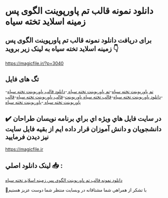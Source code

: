 # دانلود نمونه قالب تم پاورپوینت الگوی پس زمینه اسلاید تخته سیاه

## برای دریافت دانلود نمونه قالب تم پاورپوینت الگوی پس زمینه اسلاید تخته سیاه به لینک زیر بروید 👇

https://magicfile.ir/?p=3040

## تگ های فایل

-[تم پاورپوینت تخته سیاه](https://magicfile.ir/product/%d9%82%d8%a7%d9%84%d8%a8-%d8%aa%d9%85-%d9%be%d8%a7%d9%88%d8%b1%d9%be%d9%88%db%8c%d9%86%d8%aa%d8%a7%d9%84%da%af%d9%88%db%8c-%d9%be%d8%b3-%d8%b2%d9%85%db%8c%d9%86%d9%87-%d8%a7%d8%b3%d9%84%d8%a7%db%8c%d8%af-%d8%aa%d8%ae%d8%aa%d9%87-%d8%b3%db%8c%d8%a7%d9%87/)-[تم پاورپوینت تخته سیاه ](https://magicfile.ir/product/%d9%82%d8%a7%d9%84%d8%a8-%d8%aa%d9%85-%d9%be%d8%a7%d9%88%d8%b1%d9%be%d9%88%db%8c%d9%86%d8%aa%d8%a7%d9%84%da%af%d9%88%db%8c-%d9%be%d8%b3-%d8%b2%d9%85%db%8c%d9%86%d9%87-%d8%a7%d8%b3%d9%84%d8%a7%db%8c%d8%af-%d8%aa%d8%ae%d8%aa%d9%87-%d8%b3%db%8c%d8%a7%d9%87/)-[دانلود قالب پاورپوینت تخته سیاه ](https://magicfile.ir/product/%d9%82%d8%a7%d9%84%d8%a8-%d8%aa%d9%85-%d9%be%d8%a7%d9%88%d8%b1%d9%be%d9%88%db%8c%d9%86%d8%aa%d8%a7%d9%84%da%af%d9%88%db%8c-%d9%be%d8%b3-%d8%b2%d9%85%db%8c%d9%86%d9%87-%d8%a7%d8%b3%d9%84%d8%a7%db%8c%d8%af-%d8%aa%d8%ae%d8%aa%d9%87-%d8%b3%db%8c%d8%a7%d9%87/)-[دانلود پاورپوینت تخته سیاه](https://magicfile.ir/product/%d9%82%d8%a7%d9%84%d8%a8-%d8%aa%d9%85-%d9%be%d8%a7%d9%88%d8%b1%d9%be%d9%88%db%8c%d9%86%d8%aa%d8%a7%d9%84%da%af%d9%88%db%8c-%d9%be%d8%b3-%d8%b2%d9%85%db%8c%d9%86%d9%87-%d8%a7%d8%b3%d9%84%d8%a7%db%8c%d8%af-%d8%aa%d8%ae%d8%aa%d9%87-%d8%b3%db%8c%d8%a7%d9%87/)-[قالب تخته سیاه پاورپوینت](https://magicfile.ir/product/%d9%82%d8%a7%d9%84%d8%a8-%d8%aa%d9%85-%d9%be%d8%a7%d9%88%d8%b1%d9%be%d9%88%db%8c%d9%86%d8%aa%d8%a7%d9%84%da%af%d9%88%db%8c-%d9%be%d8%b3-%d8%b2%d9%85%db%8c%d9%86%d9%87-%d8%a7%d8%b3%d9%84%d8%a7%db%8c%d8%af-%d8%aa%d8%ae%d8%aa%d9%87-%d8%b3%db%8c%d8%a7%d9%87/)-[قالب پاورپوینت تخته سیاه](https://magicfile.ir/product/%d9%82%d8%a7%d9%84%d8%a8-%d8%aa%d9%85-%d9%be%d8%a7%d9%88%d8%b1%d9%be%d9%88%db%8c%d9%86%d8%aa%d8%a7%d9%84%da%af%d9%88%db%8c-%d9%be%d8%b3-%d8%b2%d9%85%db%8c%d9%86%d9%87-%d8%a7%d8%b3%d9%84%d8%a7%db%8c%d8%af-%d8%aa%d8%ae%d8%aa%d9%87-%d8%b3%db%8c%d8%a7%d9%87/)-[قالب پاورپوینت تخته سیاه ](https://magicfile.ir/product/%d9%82%d8%a7%d9%84%d8%a8-%d8%aa%d9%85-%d9%be%d8%a7%d9%88%d8%b1%d9%be%d9%88%db%8c%d9%86%d8%aa%d8%a7%d9%84%da%af%d9%88%db%8c-%d9%be%d8%b3-%d8%b2%d9%85%db%8c%d9%86%d9%87-%d8%a7%d8%b3%d9%84%d8%a7%db%8c%d8%af-%d8%aa%d8%ae%d8%aa%d9%87-%d8%b3%db%8c%d8%a7%d9%87/)-[پاورپوینت تخته سیاه](https://magicfile.ir/product/%d9%82%d8%a7%d9%84%d8%a8-%d8%aa%d9%85-%d9%be%d8%a7%d9%88%d8%b1%d9%be%d9%88%db%8c%d9%86%d8%aa%d8%a7%d9%84%da%af%d9%88%db%8c-%d9%be%d8%b3-%d8%b2%d9%85%db%8c%d9%86%d9%87-%d8%a7%d8%b3%d9%84%d8%a7%db%8c%d8%af-%d8%aa%d8%ae%d8%aa%d9%87-%d8%b3%db%8c%d8%a7%d9%87/)

## ✔️ در سايت فايل هاي ويژه اي براي برنامه نويسان طراحان دانشجويان و دانش آموزان قرار داده ايم از بقيه فايل سايت نيز ديدن فرماييد

https://magicfile.ir


## لينک دانلود اصلي 📥 :

[دانلود نمونه قالب تم پاورپوینت الگوی پس زمینه اسلاید تخته سیاه](https://magicfile.ir/product/%d9%82%d8%a7%d9%84%d8%a8-%d8%aa%d9%85-%d9%be%d8%a7%d9%88%d8%b1%d9%be%d9%88%db%8c%d9%86%d8%aa%d8%a7%d9%84%da%af%d9%88%db%8c-%d9%be%d8%b3-%d8%b2%d9%85%db%8c%d9%86%d9%87-%d8%a7%d8%b3%d9%84%d8%a7%db%8c%d8%af-%d8%aa%d8%ae%d8%aa%d9%87-%d8%b3%db%8c%d8%a7%d9%87/) 


🙏با تشکر از همراهي شما مشتاقانه در وبسایت منتظر شما دوست عزیز هستیم

